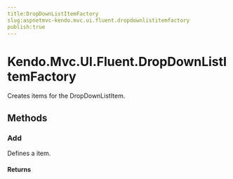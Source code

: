 ```yaml
---
title:DropDownListItemFactory
slug:aspnetmvc-kendo.mvc.ui.fluent.dropdownlistitemfactory
publish:true
---
```


# Kendo.Mvc.UI.Fluent.DropDownListItemFactory
Creates items for the DropDownListItem.



## Methods

### Add
Defines a item.



#### Returns




